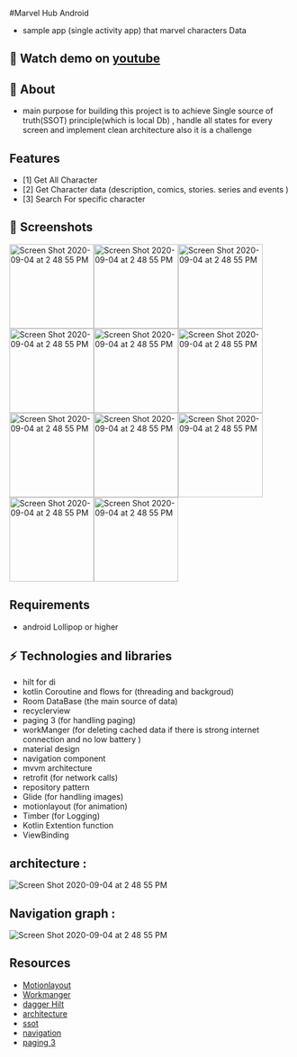 #Marvel Hub Android

* sample app (single activity app) that marvel characters Data 
## 🎥 Watch demo on [youtube](https://youtu.be/jPT40HjXRlI)
## 🧐 About
* main purpose for building this project is to achieve Single source of truth(SSOT) principle(which is local Db) , handle all states for every screen and implement clean architecture also it is a challenge

## Features
- [1] Get All Character
- [2] Get Character data (description, comics, stories. series and events )
- [3] Search For specific character
## 📱 Screenshots 
<img width="150" alt="Screen Shot 2020-09-04 at 2 48 55 PM" src="/pics/s1.PNG"><img width="150" alt="Screen Shot 2020-09-04 at 2 48 55 PM" src="/pics/s2.PNG"><img width="150" alt="Screen Shot 2020-09-04 at 2 48 55 PM" src="/pics/s7.PNG"><img width="150" alt="Screen Shot 2020-09-04 at 2 48 55 PM" src="/pics/s3.PNG"><img width="150" alt="Screen Shot 2020-09-04 at 2 48 55 PM" src="/pics/s4.PNG"><img width="150" alt="Screen Shot 2020-09-04 at 2 48 55 PM" src="/pics/s5.PNG"><img width="150" alt="Screen Shot 2020-09-04 at 2 48 55 PM" src="/pics/s6.PNG"><img width="150" alt="Screen Shot 2020-09-04 at 2 48 55 PM" src="/pics/s8.PNG"><img width="150" alt="Screen Shot 2020-09-04 at 2 48 55 PM" src="/pics/s9.PNG"><img width="150" alt="Screen Shot 2020-09-04 at 2 48 55 PM" src="/pics/s10.PNG"><img width="150" alt="Screen Shot 2020-09-04 at 2 48 55 PM" src="/pics/s11.PNG">

## Requirements
 * android Lollipop or higher

## ⚡ Technologies and libraries
* hilt for di
* kotlin Coroutine and flows for (threading and backgroud)
* Room DataBase (the main source of data)
* recyclerview
* paging 3 (for handling paging)
* workManger (for deleting cached data if there is strong internet connection and no low battery )
* material design
* navigation component
* mvvm architecture
* retrofit (for network calls)
* repository pattern
* Glide (for handling images)
* motionlayout (for animation)
* Timber (for Logging)
* Kotlin Extention function
* ViewBinding
## architecture : 
<img alt="Screen Shot 2020-09-04 at 2 48 55 PM" src="/pics/final-architecture.png">

## Navigation graph :
<img alt="Screen Shot 2020-09-04 at 2 48 55 PM" src="/pics/navgraph.PNG">


## Resources
- [Motionlayout](https://developer.android.com/training/constraint-layout/motionlayout)
- [Workmanger](https://developer.android.com/topic/libraries/architecture/workmanager)
- [dagger Hilt](https://www.youtube.com/watch?v=nfazwQFQjAM)
- [architecture](https://developer.android.com/jetpack/guide)
- [ssot](https://medium.com/@sina.rahimi/single-source-of-truth-with-mvvm-retrofit2-livedata-rxjava-and-room-in-repository-pattern-f5304f39175)
- [navigation](https://developer.android.com/guide/navigation)
- [paging 3](https://developer.android.com/topic/libraries/architecture/paging/v3-overview)
